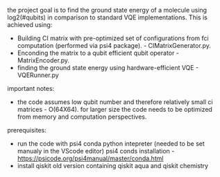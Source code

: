 the project goal is to find the ground state energy of a molecule using log2(#qubits) in comparison to standard VQE implementations.
This is achieved using:
* Building CI matrix with pre-optimized set of configurations from fci computation (performed via psi4 package). - CIMatrixGenerator.py.
* Enconding the matrix to a qubit efficient qubit operator - MatrixEncoder.py.
* finding the ground state energy using hardware-efficient VQE - VQERunner.py

important notes:
- the code assumes low qubit number and therefore relatively small ci matrices - O(64X64). 
  for larger size the code needs to be optimized from memory and computation perspectives.



prerequisites:
* run the code with psi4 conda python intepreter (needed to be set manualy in the VScode editor) 
    psi4 conds installation - https://psicode.org/psi4manual/master/conda.html
* install qiskit old version containing qiskit aqua and qiskit chemistry 
